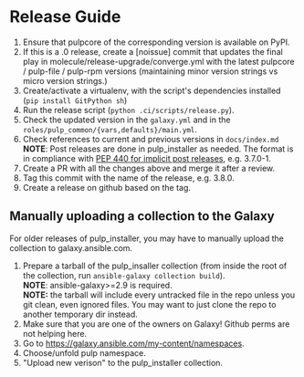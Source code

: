 Release Guide
=============

1. Ensure that pulpcore of the corresponding version is available on PyPI.
1. If this is a .0 release, create a [noissue] commit that updates the final play in
   molecule/release-upgrade/converge.yml with the latest pulpcore / pulp-file /
   pulp-rpm versions (maintaining minor version strings vs micro version strings.)
1. Create/activate a virtualenv, with the script's dependencies installed (`pip install
   GitPython sh`)
1. Run the release script (`python .ci/scripts/release.py`).
1. Check the updated version in the `galaxy.yml` and in the `roles/pulp_common/{vars,defaults}/main.yml`.
1. Check references to current and previous versions in `docs/index.md`\
   **NOTE**: Post releases are done in pulp_installer as needed.
   The format is in compliance with [PEP 440 for implicit post releases](https://www.python.org/dev/peps/pep-0440/#implicit-post-releases), e.g. 3.7.0-1.
1. Create a PR with all the changes above and merge it after a review.
1. Tag this commit with the name of the release, e.g. 3.8.0.
1. Create a release on github based on the tag.


## Manually uploading a collection to the Galaxy

For older releases of pulp_installer, you may have to manually upload the collection to galaxy.ansible.com.

1. Prepare a tarball of the pulp_insaller collection (from inside the root of the collection, run `ansible-galaxy collection build`).\
   **NOTE**: ansible-galaxy>=2.9 is required.\
   **NOTE:** the tarball will include every untracked file in the repo unless you git clean, even
ignored files. You may want to just clone the repo to another temporary dir instead.
1. Make sure that you are one of the owners on Galaxy! Github perms are not helping here.
1. Go to https://galaxy.ansible.com/my-content/namespaces.
1. Choose/unfold pulp namespace.
1. "Upload new verison" to the pulp_installer collection.
